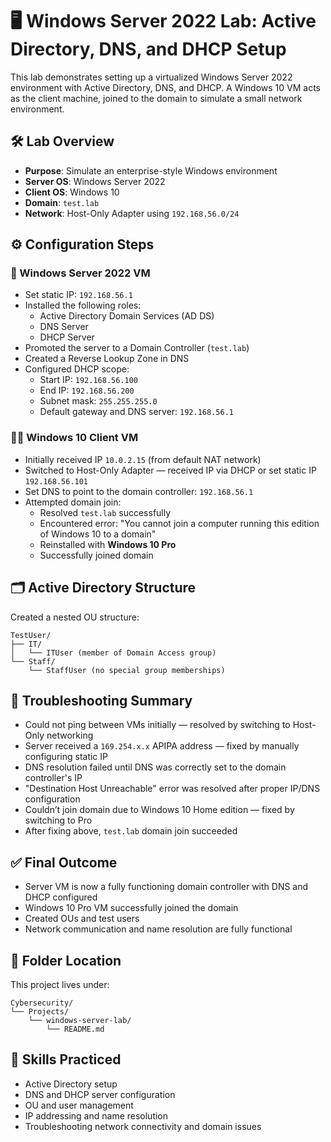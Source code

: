 # 🖥️ Windows Server 2022 Lab: Active Directory, DNS, and DHCP Setup

This lab demonstrates setting up a virtualized Windows Server 2022 environment with Active Directory, DNS, and DHCP. A Windows 10 VM acts as the client machine, joined to the domain to simulate a small network environment.

## 🛠️ Lab Overview

- **Purpose**: Simulate an enterprise-style Windows environment
- **Server OS**: Windows Server 2022  
- **Client OS**: Windows 10  
- **Domain**: `test.lab`  
- **Network**: Host-Only Adapter using `192.168.56.0/24`  

## ⚙️ Configuration Steps

### 🔧 Windows Server 2022 VM

- Set static IP: `192.168.56.1`
- Installed the following roles:
  - Active Directory Domain Services (AD DS)
  - DNS Server
  - DHCP Server
- Promoted the server to a Domain Controller (`test.lab`)
- Created a Reverse Lookup Zone in DNS
- Configured DHCP scope:
  - Start IP: `192.168.56.100`
  - End IP: `192.168.56.200`
  - Subnet mask: `255.255.255.0`
  - Default gateway and DNS server: `192.168.56.1`

### 🧑‍💻 Windows 10 Client VM

- Initially received IP `10.0.2.15` (from default NAT network)
- Switched to Host-Only Adapter — received IP via DHCP or set static IP `192.168.56.101`
- Set DNS to point to the domain controller: `192.168.56.1`
- Attempted domain join:
  - Resolved `test.lab` successfully
  - Encountered error: "You cannot join a computer running this edition of Windows 10 to a domain"
  - Reinstalled with **Windows 10 Pro**
  - Successfully joined domain

## 🗂️ Active Directory Structure

Created a nested OU structure:

```
TestUser/
├── IT/
│   └── ITUser (member of Domain Access group)
└── Staff/
    └── StaffUser (no special group memberships)
```

## 🧪 Troubleshooting Summary

- Could not ping between VMs initially — resolved by switching to Host-Only networking
- Server received a `169.254.x.x` APIPA address — fixed by manually configuring static IP
- DNS resolution failed until DNS was correctly set to the domain controller's IP
- "Destination Host Unreachable" error was resolved after proper IP/DNS configuration
- Couldn’t join domain due to Windows 10 Home edition — fixed by switching to Pro
- After fixing above, `test.lab` domain join succeeded

## ✅ Final Outcome

- Server VM is now a fully functioning domain controller with DNS and DHCP configured
- Windows 10 Pro VM successfully joined the domain
- Created OUs and test users
- Network communication and name resolution are fully functional

## 📂 Folder Location

This project lives under:

```
Cybersecurity/
└── Projects/
    └── windows-server-lab/
        └── README.md
```

## 📝 Skills Practiced

- Active Directory setup  
- DNS and DHCP server configuration  
- OU and user management  
- IP addressing and name resolution  
- Troubleshooting network connectivity and domain issues  
